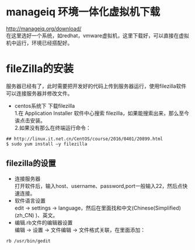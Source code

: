 # manageiq 环境一体化虚拟机下载 #
http://manageiq.org/download/     
在这里选好一个系统，如redhat，vmware虚拟机，这里下载好，可以直接在虚拟机中运行，环境已经搭配好。

# fileZilla的安装 #
服务器已经有了，此时需要把开发好的代码上传到服务器运行，使用filezilla软件可以连接服务器并修改文件。   
* centos系统下 下载filezilla    
1.在 Application Installer 软件中心搜索 filezilla，如果能搜索出来，那么至今诶点击安装。     
2.如果没有那么在终端运行命令：    
```
## http://linux.it.net.cn/CentOS/course/2016/0401/20899.html  
$ sudo yum install –y filezilla
```     

## filezilla的设置 ##

* 连接服务器    
打开软件后，输入host、username、password,port一般输入22，然后点快速连接。      
* 软件语言设置    
edit -> settings -> language，然后在里面找和中文(Chinese(Simplified)(zh_CN) )、英文。      
* 编辑.rb文件的编辑器设置    
编辑 -> 设置 -> 文件编辑 -> 文件格式关联，在里面添加：
```
rb /usr/bin/gedit
```


